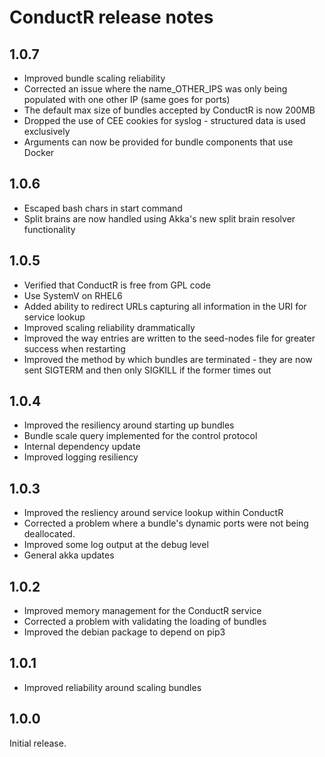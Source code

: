 # ConductR release notes


## 1.0.7

* Improved bundle scaling reliability
* Corrected an issue where the name_OTHER_IPS was only being populated with one other IP (same goes for ports)
* The default max size of bundles accepted by ConductR is now 200MB
* Dropped the use of CEE cookies for syslog - structured data is used exclusively
* Arguments can now be provided for bundle components that use Docker

## 1.0.6

* Escaped bash chars in start command
* Split brains are now handled using Akka's new split brain resolver functionality

## 1.0.5

* Verified that ConductR is free from GPL code
* Use SystemV on RHEL6
* Added ability to redirect URLs capturing all information in the URI for service lookup
* Improved scaling reliability drammatically
* Improved the way entries are written to the seed-nodes file for greater success when restarting
* Improved the method by which bundles are terminated - they are now sent SIGTERM and then only SIGKILL if the former times out

## 1.0.4

* Improved the resiliency around starting up bundles
* Bundle scale query implemented for the control protocol
* Internal dependency update
* Improved logging resiliency

## 1.0.3

* Improved the resliency around service lookup within ConductR
* Corrected a problem where a bundle's dynamic ports were not being deallocated.
* Improved some log output at the debug level
* General akka updates

## 1.0.2

* Improved memory management for the ConductR service
* Corrected a problem with validating the loading of bundles
* Improved the debian package to depend on pip3

## 1.0.1

* Improved reliability around scaling bundles

## 1.0.0

Initial release.
